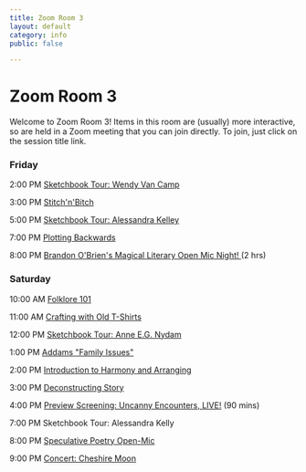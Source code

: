 ```yaml
---
title: Zoom Room 3
layout: default
category: info
public: false

---
```

# Zoom Room 3

Welcome to Zoom Room 3! Items in this room are (usually) more interactive, so are held in a Zoom meeting that you can join directly. To join, just click on the session title link.

### Friday

2:00 PM	[Sketchbook Tour: Wendy Van Camp](https://us02web.zoom.us/j/86093670126?pwd=cFRORjB0MWR0S1ZWYTJTc0VGbklaQT09)

3:00 PM   [Stitch'n'Bitch](https://us02web.zoom.us/j/86795902896?pwd=SWMyVGVNK2FPRlk3aWhjdkRTNTdFdz09)

5:00 PM	[Sketchbook Tour: Alessandra Kelley](https://us02web.zoom.us/j/85836064386?pwd=cTRzS2xLNndsVWdWdnhHYVBBWXRodz09)

7:00 PM	[Plotting Backwards](https://us02web.zoom.us/j/84715132871?pwd=K2JObWRSQnp5bVIwTUkveHUwWi83QT09)

8:00 PM	[Brandon O'Brien's Magical Literary Open Mic Night! ](https://us02web.zoom.us/j/82520975244?pwd=eEhQSnMzaDRPRDduY3BWMkczbHp5UT09)(2 hrs)

### Saturday

10:00 AM [Folklore 101](https://us02web.zoom.us/j/86092072849?pwd=Zm1CeU5yRyt6dTErZmNXUGpSVVcvdz09)

11:00 AM [Crafting with Old T-Shirts](https://us02web.zoom.us/j/87317473414?pwd=SFpxNkZTUW1ZSVJ5Wi9ZUmJSUGpZUT09)

12:00 PM [Sketchbook Tour: Anne E.G. Nydam](https://us02web.zoom.us/j/87292319985?pwd=OW1SenRvdWdjNjlVVzZRNGhPNGpuZz09)

1:00 PM  [Addams "Family Issues"](https://us02web.zoom.us/j/83499341115?pwd=dVJHOFVOTmpOSEVlYzdyZlh5bHJ3dz09)

2:00 PM [Introduction to Harmony and Arranging](https://us02web.zoom.us/j/84442458480?pwd=UTVtZ01OYnpOSHFqcFBWMkZaQUx1dz09)

3:00 PM [Deconstructing Story](https://us02web.zoom.us/j/81274332817?pwd=WXdvc2E3c0dBZHpKa2xKRkJXcUR0dz09)

4:00 PM [Preview Screening: Uncanny Encounters, LIVE!](https://us02web.zoom.us/j/88666699428?pwd=Y0FzQ09ldTlhb0JoYTV2N1BFNDA2UT09) (90 mins)

7:00 PM Sketchbook Tour: Alessandra Kelly

8:00 PM [Speculative Poetry Open-Mic](https://us02web.zoom.us/j/86412112879?pwd=a2tuT1R5b2hYQ1Z1QWp5S2Z6UGViUT09)

9:00 PM [Concert: Cheshire Moon](https://us02web.zoom.us/j/82727596096?pwd=QjZ6WlV0dngxd2ZWRmtXVk92dHVkQT09)